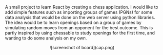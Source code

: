 A small project to learn React by creating a chess application. I would like to add simple features such as importing groups of games (PGNs) for some data analysis that would be done on the web server using python libraries. The idea would be to learn openings based on a group of games by simulating random moves from an opponent for the best outcome. This is partly inspired by using chessable to study openings for the first time, and wanting to do some analysis on my own.

<div style="text-align:center">![screenshot of board](cap.png)</div>
